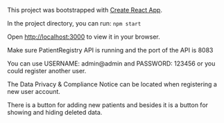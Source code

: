 This project was bootstrapped with [Create React App](https://github.com/facebook/create-react-app).

In the project directory, you can run: `npm start`

Open [http://localhost:3000](http://localhost:3000) to view it in your browser.

Make sure PatientRegistry API is running and the port of the API is 8083

You can use USERNAME: admin@admin and PASSWORD: 123456 or you could register another user.

The Data Privacy & Compliance Notice can be located when registering a new user account.

There is a button for adding new patients and besides it is a button for showing and hiding deleted data.
